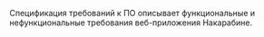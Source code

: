 Спецификация требований к ПО описывает функциональные и нефункциональные требования веб-приложения Накарабине.
